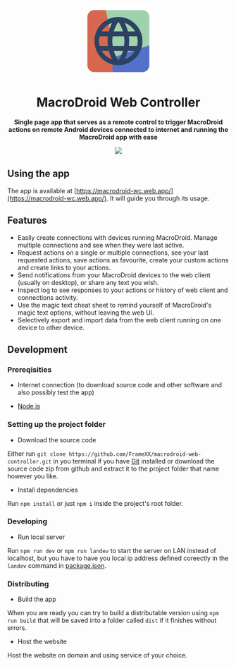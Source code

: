 <div align="center">

<img width="" src="./src/assets/img/favicon.svg"  width=160 height=160>

# MacroDroid Web Controller

**Single page app that serves as a remote control to trigger MacroDroid actions on remote Android devices connected to internet and running the MacroDroid app with ease**

<a href="https://www.gnu.org/licenses/agpl-3.0.en.html" alt="License: GPLv3"><img src="https://img.shields.io/badge/License-AGPL%20v3-blue.svg"></a>

</div>

## Using the app

The app is available at [https://macrodroid-wc.web.app/](https://macrodroid-wc.web.app/). It will guide you through its usage.

## Features

- Easily create connections with devices running MacroDroid. Manage multiple connections and see when they were last active.
- Request actions on a single or multiple connections, see your last requested actions, save actions as favourite, create your custom actions and create links to your actions.
- Send notifications from your MacroDroid devices to the web client (usually on desktop), or share any text you wish.
- Inspect log to see responses to your actions or history of web client and connections activity.
- Use the magic text cheat sheet to remind yourself of MacroDroid's magic text options, without leaving the web UI.
- Selectively export and import data from the web client running on one device to other device.

## Development

### Prereqisities

- Internet connection (to download source code and other software and also possibly test the app)

- [Node.js](https://nodejs.org/)

### Setting up the project folder

- Download the source code

Either run `git clone https://github.com/FrameXX/macrodroid-web-controller.git` in you terminal if you have [Git](https://git-scm.com/) installed or download the source code zip from github and extract it to the project folder that name however you like.

- Install dependencies

Run `npm install` or just `npm i` inside the project's root folder.

### Developing

- Run local server

Run `npm run dev` or `npm run landev` to start the server on LAN instead of localhost, but you have to have you local ip address defined coreectly in the `landev` command in [package.json](package.json#L8).

### Distributing

- Build the app

When you are ready you can try to build a distributable version using `npm run build` that will be saved into a folder called `dist` if it finishes without errors.

- Host the website

Host the website on domain and using service of your choice.
